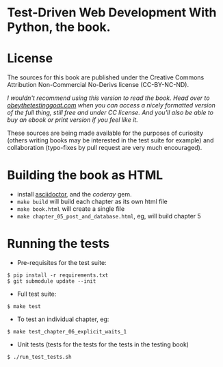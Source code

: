 # Test-Driven Web Development With Python, the book.

# License

The sources for this book are published under the Creative Commons Attribution
Non-Commercial No-Derivs license (CC-BY-NC-ND).

*I wouldn't recommend using this version to read the book.  Head over to
[obeythetestinggoat.com](https://www.obeythetestinggoat.com/pages/book.html)
when you can access a nicely formatted version of the full thing, still free
and under CC license.  And you'll also be able to buy an ebook or print version
if you feel like it.*

These sources are being made available for the purposes of curiosity 
(others writing books may be interested in the test suite for example)
and collaboration (typo-fixes by pull request are very much encouraged).


# Building the book as HTML

- install [asciidoctor](http://asciidoctor.org/), and the *coderay* gem.
- `make build` will build each chapter as its own html file
- `make book.html` will create a single file
- `make chapter_05_post_and_database.html`, eg, will build chapter 5

# Running the tests

* Pre-requisites for the test suite:
```console   
$ pip install -r requirements.txt
$ git submodule update --init
```

* Full test suite:
```console
$ make test
```

* To test an individual chapter, eg:
```console
$ make test_chapter_06_explicit_waits_1
```

* Unit tests (tests for the tests for the tests in the testing book)
```console
$ ./run_test_tests.sh
```
